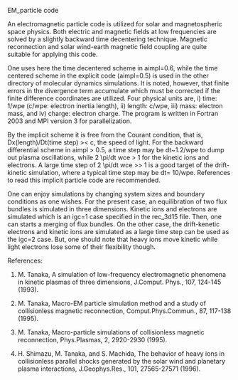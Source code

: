 EM_particle code

An electromagnetic particle code is utilized for solar and magnetospheric 
space physics. Both electric and magnetic fields at low frequencies 
are solved by a slightly backward time decentering technique. 
Magnetic reconnection and solar wind-earth magnetic field coupling 
are quite suitable for applying this code.

One uses here the time decentered scheme in aimpl=0.6, while the 
time centered scheme in the explicit code (aimpl=0.5) is used in the 
other directory of molecular dynamics simulations. 
It is noted, however, that finite errors in the divergence term accumulate 
which must be corrected if the finite difference coordinates are utilized. 
Four physical units are, i) time: 1/wpe (c/wpe: electron inertia length), 
ii) length: c/wpe, iii) mass: electron mass, and iv) charge: electron charge. 
The program is written in Fortran 2003 and MPI version 3 for parallelization.

By the implicit scheme it is free from the Courant condition, that is, 
Dx(length)/Dt(time step) >< c, the speed of light. 
For the backward differential scheme in aimpl > 0.5, a time step may be 
dt~1.2/wpe to dump out plasma oscillations, while 2 \pi/dt wce > 1 
for the kinetic ions and electrons. 
A large time step of 2 \pi/dt wce >> 1 is a good target of the drift-kinetic 
simulation, where a typical time step may be dt= 10/wpe. 
References to read this implicit particle code are recommended.

One can enjoy simulations by changing system sizes and boundary conditions 
as one wishes. 
For the present case, an equilibration of two flux bundles is simulated in 
three dimensions. Kinetic ions and electrons are simulated which is 
an igc=1 case specified in the rec_3d15 file. Then, one can starts a merging of
flux bundles. 
On the other case, the drift-kenetic electrons and kinetic ions are simulated
as a large time step can be used as the igc=2 case. 
But, one should note that heavy ions move kinetic while light electrons 
lose some of their flexibility though.


References:

1. M. Tanaka, A simulation of low-frequency electromagnetic phenomena in kinetic plasmas of three dimensions, J.Comput. Phys., 107, 124-145 (1993).

2. M. Tanaka, Macro-EM particle simulation method and a study of collisionless magnetic reconnection, Comput.Phys.Commun., 87, 117-138 (1995).

3. M. Tanaka, Macro-particle simulations of collisionless magnetic reconnection, Phys.Plasmas, 2, 2920-2930 (1995).

4. H. Shimazu, M. Tanaka, and S. Machida, The behavior of heavy ions in collisionless parallel shocks generated by the solar wind and planetary plasma interactions, J.Geophys.Res., 101, 27565-27571 (1996).


